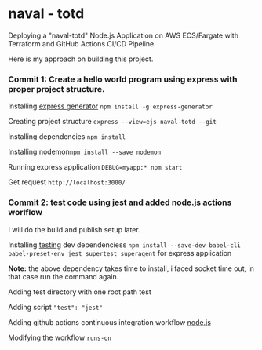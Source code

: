 # naval - totd
Deploying a "naval-totd" Node.js Application on AWS ECS/Fargate with Terraform and GitHub Actions CI/CD Pipeline

Here is my approach on building this project.

### Commit 1: Create a hello world program using express with proper project structure.

Installing [express generator](https://expressjs.com/en/starter/generator.html) ```npm install -g express-generator```

Creating project structure ```express --view=ejs naval-totd --git```

Installing dependencies ```npm install```

Installing nodemon```npm install --save nodemon```

Running express application ```DEBUG=myapp:* npm start```

Get request ```http://localhost:3000/```


### Commit 2:  test code using jest and added node.js actions worlflow

I will do the build and publish setup later. 

Installing [testing](https://www.albertgao.xyz/2017/05/24/how-to-test-expressjs-with-jest-and-supertest/) dev dependenciess ```npm install --save-dev babel-cli babel-preset-env jest supertest superagent``` for express application

**Note:** the above dependency takes time to install, i faced socket time out, in that case run the command again.

Adding test directory with one root path test

Adding script ```"test": "jest"``` 

Adding github actions continuous integration workflow [node.js](https://docs.github.com/en/actions/automating-builds-and-tests/building-and-testing-nodejs)

Modifying the workflow [```runs-on```](https://www.youtube.com/watch?v=R8_veQiYBjI)
